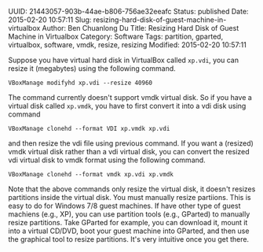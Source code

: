 UUID: 21443057-903b-44ae-b806-756ae32eeafc
Status: published
Date: 2015-02-20 10:57:11
Slug: resizing-hard-disk-of-guest-machine-in-virtualbox
Author: Ben Chuanlong Du
Title: Resizing Hard Disk of Guest Machine in Virtualbox
Category: Software
Tags: partition, gparted, virtualbox, software, vmdk, resize, resizing
Modified: 2015-02-20 10:57:11

Suppose you have virtual hard disk in VirtualBox called `xp.vdi`, 
you can resize it (megabytes) using the following command.

    VBoxManage modifyhd xp.vdi --resize 40960

The command currently doesn't support vmdk virtual disk. 
So if you have a virtual disk called `xp.vmdk`,
you have to first convert it into a vdi disk using command

    VBoxManage clonehd --format VDI xp.vmdk xp.vdi

and then resize the vdi file using previous command.
If you want a (resized) vmdk virtual disk rather than a vdi virtual disk,
you can convert the resized vdi virtual disk to vmdk format using the following command.

    VBoxManage clonehd --format vmdk xp.vdi xp.vmdk

Note that the above commands only resize the virtual disk,
it doesn't resizes partitions inside the virtual disk.
You must manually resize partiions. 
This is easy to do for Windows 7/8 guest machines. 
If have other type of guest machiens (e.g., XP),
you can use partition tools (e.g., GParted) to manually resize partitions.
Take GParted for example,
you can download it, 
mount it into a virtual CD/DVD, 
boot your guest machine into GParted,
and then use the graphical tool to resize partitions.
It's very intuitive once you get there.
